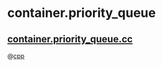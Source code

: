 # container.priority_queue

## [container.priority_queue.cc](container.priority_queue.cc)

@[cpp](container.priority_queue.cc)
